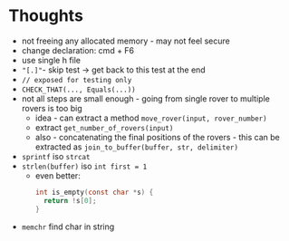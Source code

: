 # Thoughts

- not freeing any allocated memory - may not feel secure
- change declaration: cmd + F6
- use single h file
- `"[.]"`- skip test -> get back to this test at the end
- `// exposed for testing only`
- `CHECK_THAT(..., Equals(...))`
- not all steps are small enough - going from single rover to multiple rovers is too big
    - idea - can extract a method `move_rover(input, rover_number)`
    - extract `get_number_of_rovers(input)`
    - also - concatenating the final positions of the rovers - this can be extracted
      as `join_to_buffer(buffer, str, delimiter)`
- `sprintf` iso `strcat`
- `strlen(buffer)` iso `int first = 1`
    - even better:
      ```C
      int is_empty(const char *s) {
        return !s[0];
      }
      ```
- `memchr` find char in string